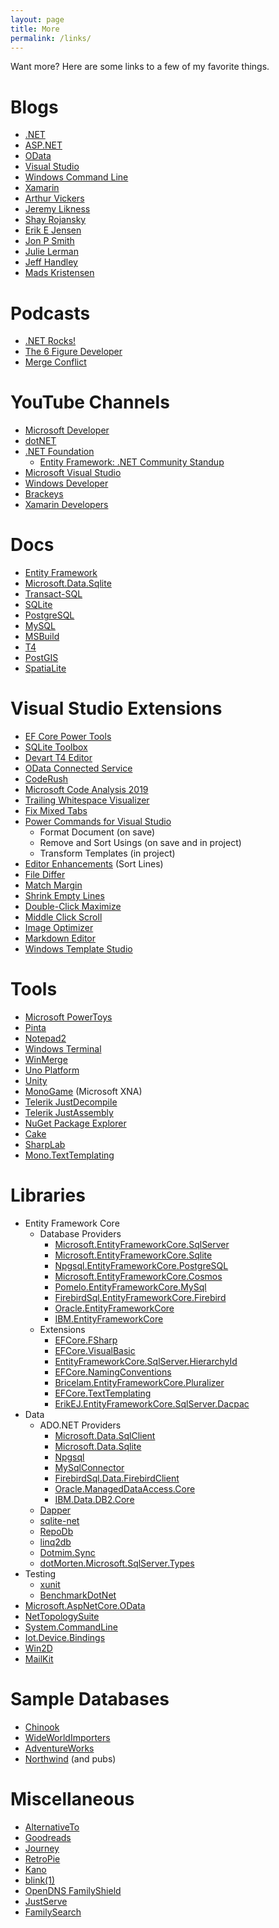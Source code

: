 ```yaml
---
layout: page
title: More
permalink: /links/
---
```


Want more? Here are some links to a few of my favorite things.

Blogs
=====

* [.NET](https://devblogs.microsoft.com/dotnet/)
* [ASP.NET](https://devblogs.microsoft.com/aspnet/)
* [OData](https://devblogs.microsoft.com/odata/)
* [Visual Studio](https://devblogs.microsoft.com/visualstudio/)
* [Windows Command Line](https://devblogs.microsoft.com/commandline/)
* [Xamarin](https://devblogs.microsoft.com/xamarin/)
* [Arthur Vickers](https://blog.oneunicorn.com/)
* [Jeremy Likness](https://blog.jeremylikness.com/blog)
* [Shay Rojansky](http://www.roji.org/)
* [Erik E Jensen](https://erikej.github.io/)
* [Jon P Smith](https://www.thereformedprogrammer.net/)
* [Julie Lerman](http://thedatafarm.com/blog/)
* [Jeff Handley](https://jeffhandley.com/)
* [Mads Kristensen](https://madskristensen.net/)

Podcasts
========
* [.NET Rocks!](https://www.dotnetrocks.com/)
* [The 6 Figure Developer](https://6figuredev.com/)
* [Merge Conflict](https://www.mergeconflict.fm/)

YouTube Channels
================

* [Microsoft Developer](https://www.youtube.com/channel/UCsMica-v34Irf9KVTh6xx-g)
* [dotNET](https://www.youtube.com/channel/UCvtT19MZW8dq5Wwfu6B0oxw)
* [.NET Foundation](https://www.youtube.com/channel/UCiaZbznpWV1o-KLxj8zqR6A)
  * [Entity Framework: .NET Community Standup](https://www.youtube.com/playlist?list=PL1rZQsJPBU2Ry_KbYPklhVu0JhP0kOFbj)
* [Microsoft Visual Studio](https://www.youtube.com/channel/UChqrDOwARrxdJF-ykAptc7w)
* [Windows Developer](https://www.youtube.com/channel/UCzLbHrU7U3cUDNQWWAqjceA)
* [Brackeys](https://www.youtube.com/channel/UCYbK_tjZ2OrIZFBvU6CCMiA)
* [Xamarin Developers](https://www.youtube.com/channel/UCe-f02uZgEXdHmHpC3loAQg)

Docs
====

* [Entity Framework](https://docs.microsoft.com/ef/)
* [Microsoft.Data.Sqlite](https://docs.microsoft.com/dotnet/standard/data/sqlite/)
* [Transact-SQL](https://docs.microsoft.com/sql/t-sql/language-reference)
* [SQLite](https://sqlite.org/lang.html)
* [PostgreSQL](https://www.postgresql.org/docs/)
* [MySQL](https://dev.mysql.com/doc/)
* [MSBuild](https://docs.microsoft.com/visualstudio/msbuild/msbuild)
* [T4](https://docs.microsoft.com/visualstudio/modeling/code-generation-and-t4-text-templates)
* [PostGIS](http://postgis.net/documentation/)
* [SpatiaLite](http://www.gaia-gis.it/gaia-sins/spatialite-sql-4.3.0.html)

Visual Studio Extensions
=======================

* [EF Core Power Tools](https://marketplace.visualstudio.com/items?itemName=ErikEJ.EFCorePowerTools)
* [SQLite Toolbox](https://marketplace.visualstudio.com/items?itemName=ErikEJ.SQLServerCompactSQLiteToolbox)
* [Devart T4 Editor](https://www.devart.com/t4-editor/)
* [OData Connected Service](https://marketplace.visualstudio.com/items?itemName=laylaliu.ODataConnectedService)
* [CodeRush](https://www.devexpress.com/products/coderush/)
* [Microsoft Code Analysis 2019](https://marketplace.visualstudio.com/items?itemName=VisualStudioPlatformTeam.MicrosoftCodeAnalysis2019)
* [Trailing Whitespace Visualizer](https://marketplace.visualstudio.com/items?itemName=MadsKristensen.TrailingWhitespaceVisualizer)
* [Fix Mixed Tabs](https://marketplace.visualstudio.com/items?itemName=VisualStudioPlatformTeam.FixMixedTabs)
* [Power Commands for Visual Studio](https://marketplace.visualstudio.com/items?itemName=VisualStudioPlatformTeam.PowerCommandsforVisualStudio)
  * Format Document (on save)
  * Remove and Sort Usings (on save and in project)
  * Transform Templates (in project)
* [Editor Enhancements](https://marketplace.visualstudio.com/items?itemName=MadsKristensen.EditorEnhancements) (Sort Lines)
* [File Differ](https://marketplace.visualstudio.com/items?itemName=MadsKristensen.FileDiffer)
* [Match Margin](https://marketplace.visualstudio.com/items?itemName=VisualStudioPlatformTeam.MatchMargin)
* [Shrink Empty Lines](https://marketplace.visualstudio.com/items?itemName=VisualStudioPlatformTeam.SyntacticLineCompression)
* [Double-Click Maximize](https://marketplace.visualstudio.com/items?itemName=VisualStudioPlatformTeam.Double-ClickMaximize)
* [Middle Click Scroll](https://marketplace.visualstudio.com/items?itemName=VisualStudioPlatformTeam.MiddleClickScroll)
* [Image Optimizer](https://marketplace.visualstudio.com/items?itemName=MadsKristensen.ImageOptimizer)
* [Markdown Editor](https://marketplace.visualstudio.com/items?itemName=MadsKristensen.MarkdownEditor)
* [Windows Template Studio](https://marketplace.visualstudio.com/items?itemName=WASTeamAccount.WindowsTemplateStudio)

Tools
=====

* [Microsoft PowerToys](https://github.com/microsoft/PowerToys)
* [Pinta](https://pinta-project.com/pintaproject/pinta/)
* [Notepad2](http://flos-freeware.ch/notepad2.html)
* [Windows Terminal](https://www.microsoft.com/p/windows-terminal/9n0dx20hk701)
* [WinMerge](https://winmerge.org/)
* [Uno Platform](https://platform.uno/)
* [Unity](https://unity.com/)
* [MonoGame](https://www.monogame.net/) (Microsoft XNA)
* [Telerik JustDecompile](https://www.telerik.com/products/decompiler.aspx)
* [Telerik JustAssembly](https://www.telerik.com/justassembly)
* [NuGet Package Explorer](https://www.microsoft.com/p/nuget-package-explorer/9wzdncrdmdm3)
* [Cake](https://cakebuild.net/)
* [SharpLab](https://sharplab.io/)
* [Mono.TextTemplating](https://github.com/mono/t4)

Libraries
=========

* Entity Framework Core
  * Database Providers
    * [Microsoft.EntityFrameworkCore.SqlServer](https://www.nuget.org/packages/Microsoft.EntityFrameworkCore.SqlServer)
    * [Microsoft.EntityFrameworkCore.Sqlite](https://www.nuget.org/packages/Microsoft.EntityFrameworkCore.Sqlite)
    * [Npgsql.EntityFrameworkCore.PostgreSQL](https://www.nuget.org/packages/Npgsql.EntityFrameworkCore.PostgreSQL)
    * [Microsoft.EntityFrameworkCore.Cosmos](https://www.nuget.org/packages/Microsoft.EntityFrameworkCore.Cosmos)
    * [Pomelo.EntityFrameworkCore.MySql](https://www.nuget.org/packages/Pomelo.EntityFrameworkCore.MySql)
    * [FirebirdSql.EntityFrameworkCore.Firebird](https://www.nuget.org/packages/FirebirdSql.EntityFrameworkCore.Firebird)
    * [Oracle.EntityFrameworkCore](https://www.nuget.org/packages/Oracle.EntityFrameworkCore)
    * [IBM.EntityFrameworkCore](https://www.nuget.org/packages/IBM.EntityFrameworkCore)
  * Extensions
    * [EFCore.FSharp](https://github.com/efcore/EFCore.FSharp)
    * [EFCore.VisualBasic](https://github.com/efcore/EFCore.VisualBasic)
    * [EntityFrameworkCore.SqlServer.HierarchyId](https://www.nuget.org/packages/EntityFrameworkCore.SqlServer.HierarchyId)
    * [EFCore.NamingConventions](https://www.nuget.org/packages/EFCore.NamingConventions)
    * [Bricelam.EntityFrameworkCore.Pluralizer](https://www.nuget.org/packages/Bricelam.EntityFrameworkCore.Pluralizer)
    * [EFCore.TextTemplating](https://github.com/bricelam/EFCore.TextTemplating)
    * [ErikEJ.EntityFrameworkCore.SqlServer.Dacpac](https://www.nuget.org/packages/ErikEJ.EntityFrameworkCore.SqlServer.Dacpac)
* Data
  * ADO.NET Providers
    * [Microsoft.Data.SqlClient](https://www.nuget.org/packages/Microsoft.Data.SqlClient)
    * [Microsoft.Data.Sqlite](https://www.nuget.org/packages/Microsoft.Data.Sqlite)
    * [Npgsql](https://www.nuget.org/packages/Npgsql)
    * [MySqlConnector](https://www.nuget.org/packages/MySqlConnector)
    * [FirebirdSql.Data.FirebirdClient](https://www.nuget.org/packages/FirebirdSql.Data.FirebirdClient)
    * [Oracle.ManagedDataAccess.Core](https://www.nuget.org/packages/Oracle.ManagedDataAccess.Core)
    * [IBM.Data.DB2.Core](https://www.nuget.org/packages/IBM.Data.DB2.Core)
  * [Dapper](https://www.nuget.org/packages/Dapper)
  * [sqlite-net](https://www.nuget.org/packages/sqlite-net-pcl)
  * [RepoDb](https://www.nuget.org/packages/RepoDb)
  * [linq2db](https://www.nuget.org/packages/linq2db)
  * [Dotmim.Sync](https://github.com/Mimetis/Dotmim.Sync)
  * [dotMorten.Microsoft.SqlServer.Types](https://www.nuget.org/packages/dotMorten.Microsoft.SqlServer.Types)
* Testing
  * [xunit](https://www.nuget.org/packages/xunit)
  * [BenchmarkDotNet](https://www.nuget.org/packages/BenchmarkDotNet)
* [Microsoft.AspNetCore.OData](https://www.nuget.org/packages/Microsoft.AspNetCore.OData)
* [NetTopologySuite](https://www.nuget.org/packages/NetTopologySuite)
* [System.CommandLine](https://www.nuget.org/packages/System.CommandLine)
* [Iot.Device.Bindings](https://www.nuget.org/packages/Iot.Device.Bindings)
* [Win2D](https://www.nuget.org/packages/Win2D.uwp)
* [MailKit](https://www.nuget.org/packages/MailKit)

Sample Databases
===============

* [Chinook](https://github.com/lerocha/chinook-database)
* [WideWorldImporters](https://github.com/Microsoft/sql-server-samples/releases/tag/wide-world-importers-v1.0)
* [AdventureWorks](https://github.com/microsoft/sql-server-samples/releases/tag/adventureworks)
* [Northwind](https://github.com/Microsoft/sql-server-samples/tree/master/samples/databases/northwind-pubs) (and pubs)

Miscellaneous
=============

* [AlternativeTo](https://alternativeto.net/)
* [Goodreads](https://www.goodreads.com/)
* [Journey](https://2appstudio.com/journey/)
* [RetroPie](https://retropie.org.uk/)
* [Kano](https://kano.me/)
* [blink(1)](https://blink1.thingm.com/)
* [OpenDNS FamilyShield](https://www.opendns.com/home-internet-security/)
* [JustServe](https://www.justserve.org/)
* [FamilySearch](https://www.familysearch.org/)
